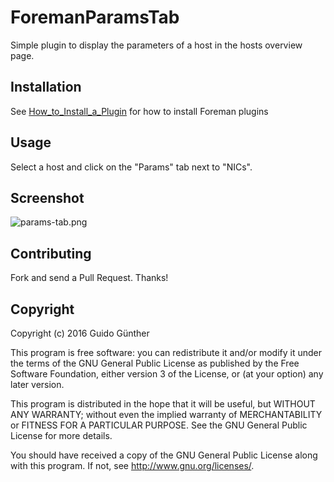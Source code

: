 # ForemanParamsTab

Simple plugin to display the parameters of a host in the hosts overview page.

## Installation

See [How_to_Install_a_Plugin](http://projects.theforeman.org/projects/foreman/wiki/How_to_Install_a_Plugin)
for how to install Foreman plugins

## Usage

Select a host and click on the "Params" tab next to "NICs".

## Screenshot
![params-tab.png](http://honk.sigxcpu.org/projects/foreman/foreman_params_tab/params-tab.png)

## Contributing

Fork and send a Pull Request. Thanks!

## Copyright

Copyright (c) 2016 Guido Günther

This program is free software: you can redistribute it and/or modify
it under the terms of the GNU General Public License as published by
the Free Software Foundation, either version 3 of the License, or
(at your option) any later version.

This program is distributed in the hope that it will be useful,
but WITHOUT ANY WARRANTY; without even the implied warranty of
MERCHANTABILITY or FITNESS FOR A PARTICULAR PURPOSE.  See the
GNU General Public License for more details.

You should have received a copy of the GNU General Public License
along with this program.  If not, see <http://www.gnu.org/licenses/>.

